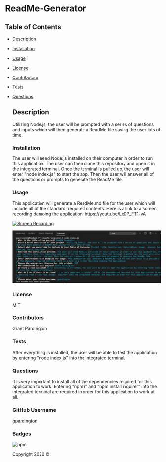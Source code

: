   # ReadMe-Generator
  
  ## Table of Contents
- [Description](#description)
- [Installation](#installation)
- [Usage](#usage)
- [License](#license)
- [Contributors](#contributors)
- [Tests](#tests)
- [Questions](#questions)

  ## Description
  Utilizing Node.js, the user will be prompted with a series of questions and inputs which will then generate a ReadMe file saving the user lots of time.

  ### Installation
  The user will need Node.js installed on their computer in order to run this application. The user can then clone this repository and open it in the integrated terminal. Once the terminal is pulled up, the user will enter "node index.js" to start the app. Then the user will answer all of the questions or prompts to generate the ReadMe file.

  ### Usage 
  This application will generate a ReadMe.md file for the user which will include all of the standard, required contents. Here is a link to a screen recording demoing the application: https://youtu.be/Le0P_FT1-vA

  [![Screen Recording](http://img.youtu.be/Le0P_FT1-vA.jpg)](https://youtu.be/Le0P_FT1-vA "Screen Recording")
  
  ![Screenshot](Screenshot.png?raw=true "Screenshot")

  ### License
  MIT

  ### Contributors
  Grant Pardington

  ### Tests
  After everything is installed, the user will be able to test the application by entering "node index.js" into the integrated terminal.

  ### Questions
  It is very important to install all of the dependencies required for this application to work. Entering "npm i" and "npm install inquirer" into the integrated terminal are required in order for this application to work at all. 

  ### GitHub Username
  [gpardington](https://github.com/gpardington)

  ### Badges
  ![npm](https://img.shields.io/static/v1?label=license&message=MIT&color=blue)

  Copyright 2020 &copy;
  
